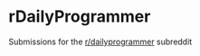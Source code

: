# rDailyProgrammer
Submissions for the [r/dailyprogrammer](https://www.reddit.com/r/dailyprogrammer/) subreddit
